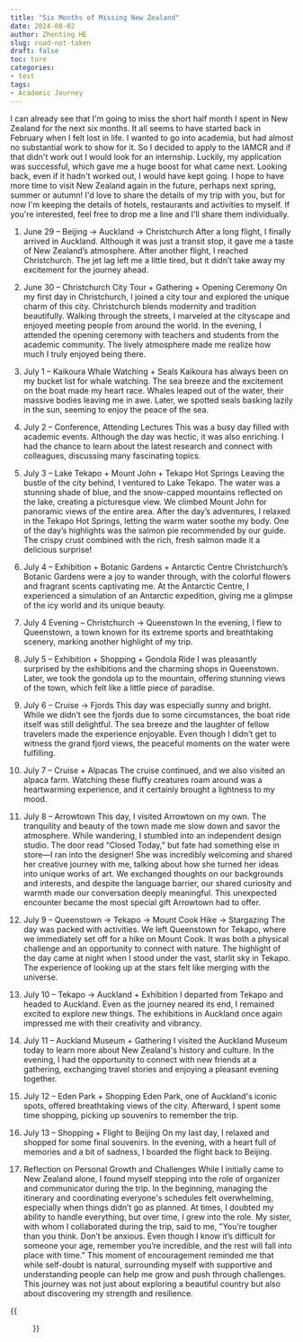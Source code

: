 ```yaml
---
title: "Six Months of Missing New Zealand"
date: 2024-08-02
author: Zhenting HE
slug: road-not-taken
draft: false
toc: ture
categories:
- test
tags:
- Academic Journey
---
```

I can already see that I'm going to miss the short half month I spent in New Zealand for the next six months. It all seems to have started back in February when I felt lost in life. I wanted to go into academia, but had almost no substantial work to show for it. So I decided to apply to the IAMCR and if that didn't work out I would look for an internship. Luckily, my application was successful, which gave me a huge boost for what came next. Looking back, even if it hadn't worked out, I would have kept going. I hope to have more time to visit New Zealand again in the future, perhaps next spring, summer or autumn! I'd love to share the details of my trip with you, but for now I'm keeping the details of hotels, restaurants and activities to myself. If you're interested, feel free to drop me a line and I'll share them individually.

1. June 29 – Beijing → Auckland → Christchurch 
After a long flight, I finally arrived in Auckland. Although it was just a transit stop, it gave me a taste of New Zealand’s atmosphere. After another flight, I reached Christchurch. The jet lag left me a little tired, but it didn’t take away my excitement for the journey ahead.

2. June 30 – Christchurch City Tour + Gathering + Opening Ceremony 
On my first day in Christchurch, I joined a city tour and explored the unique charm of this city. Christchurch blends modernity and tradition beautifully. Walking through the streets, I marveled at the cityscape and enjoyed meeting people from around the world. In the evening, I attended the opening ceremony with teachers and students from the academic community. The lively atmosphere made me realize how much I truly enjoyed being there.

3. July 1 – Kaikoura Whale Watching + Seals 
Kaikoura has always been on my bucket list for whale watching. The sea breeze and the excitement on the boat made my heart race. Whales leaped out of the water, their massive bodies leaving me in awe. Later, we spotted seals basking lazily in the sun, seeming to enjoy the peace of the sea.

4. July 2 – Conference, Attending Lectures 
This was a busy day filled with academic events. Although the day was hectic, it was also enriching. I had the chance to learn about the latest research and connect with colleagues, discussing many fascinating topics.

5. July 3 – Lake Tekapo + Mount John + Tekapo Hot Springs 
Leaving the bustle of the city behind, I ventured to Lake Tekapo. The water was a stunning shade of blue, and the snow-capped mountains reflected on the lake, creating a picturesque view. We climbed Mount John for panoramic views of the entire area. After the day’s adventures, I relaxed in the Tekapo Hot Springs, letting the warm water soothe my body. One of the day’s highlights was the salmon pie recommended by our guide. The crispy crust combined with the rich, fresh salmon made it a delicious surprise!

6. July 4 – Exhibition + Botanic Gardens + Antarctic Centre 
Christchurch’s Botanic Gardens were a joy to wander through, with the colorful flowers and fragrant scents captivating me. At the Antarctic Centre, I experienced a simulation of an Antarctic expedition, giving me a glimpse of the icy world and its unique beauty.

7. July 4 Evening – Christchurch → Queenstown 
In the evening, I flew to Queenstown, a town known for its extreme sports and breathtaking scenery, marking another highlight of my trip.

8. July 5 – Exhibition + Shopping + Gondola Ride 
I was pleasantly surprised by the exhibitions and the charming shops in Queenstown. Later, we took the gondola up to the mountain, offering stunning views of the town, which felt like a little piece of paradise.

9. July 6 – Cruise → Fjords 
This day was especially sunny and bright. While we didn’t see the fjords due to some circumstances, the boat ride itself was still delightful. The sea breeze and the laughter of fellow travelers made the experience enjoyable. Even though I didn’t get to witness the grand fjord views, the peaceful moments on the water were fulfilling.

10. July 7 – Cruise + Alpacas 
The cruise continued, and we also visited an alpaca farm. Watching these fluffy creatures roam around was a heartwarming experience, and it certainly brought a lightness to my mood.

11. July 8 – Arrowtown 
This day, I visited Arrowtown on my own. The tranquility and beauty of the town made me slow down and savor the atmosphere. While wandering, I stumbled into an independent design studio. The door read “Closed Today,” but fate had something else in store—I ran into the designer! She was incredibly welcoming and shared her creative journey with me, talking about how she turned her ideas into unique works of art. We exchanged thoughts on our backgrounds and interests, and despite the language barrier, our shared curiosity and warmth made our conversation deeply meaningful. This unexpected encounter became the most special gift Arrowtown had to offer.

12. July 9 – Queenstown → Tekapo → Mount Cook Hike → Stargazing
The day was packed with activities. We left Queenstown for Tekapo, where we immediately set off for a hike on Mount Cook. It was both a physical challenge and an opportunity to connect with nature. The highlight of the day came at night when I stood under the vast, starlit sky in Tekapo. The experience of looking up at the stars felt like merging with the universe.

13. July 10 – Tekapo → Auckland + Exhibition
I departed from Tekapo and headed to Auckland. Even as the journey neared its end, I remained excited to explore new things. The exhibitions in Auckland once again impressed me with their creativity and vibrancy.

14. July 11 – Auckland Museum + Gathering 
I visited the Auckland Museum today to learn more about New Zealand's history and culture. In the evening, I had the opportunity to connect with new friends at a gathering, exchanging travel stories and enjoying a pleasant evening together.

15. July 12 – Eden Park + Shopping 
Eden Park, one of Auckland's iconic spots, offered breathtaking views of the city. Afterward, I spent some time shopping, picking up souvenirs to remember the trip.

16. July 13 – Shopping + Flight to Beijing 
On my last day, I relaxed and shopped for some final souvenirs. In the evening, with a heart full of memories and a bit of sadness, I boarded the flight back to Beijing.

17. Reflection on Personal Growth and Challenges 
While I initially came to New Zealand alone, I found myself stepping into the role of organizer and communicator during the trip. In the beginning, managing the itinerary and coordinating everyone's schedules felt overwhelming, especially when things didn’t go as planned. At times, I doubted my ability to handle everything, but over time, I grew into the role. My sister, with whom I collaborated during the trip, said to me, "You’re tougher than you think. Don’t be anxious. Even though I know it’s difficult for someone your age, remember you’re incredible, and the rest will fall into place with time." 
This moment of encouragement reminded me that while self-doubt is natural, surrounding myself with supportive and understanding people can help me grow and push through challenges. This journey was not just about exploring a beautiful country but also about discovering my strength and resilience.

{{<figure src="/images/2024-08-02.jpg" title="Nine Randomly Selected Pictures of New Zealand Rest Time" width="360">}}
